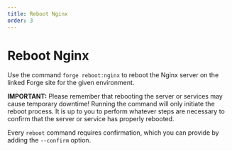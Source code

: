 ```yaml
---
title: Reboot Nginx
order: 3
---
```


# Reboot Nginx

Use the command `forge reboot:nginx` to reboot the Nginx server on the linked Forge site for the given environment.

**IMPORTANT:** Please remember that rebooting the server or services may cause temporary downtime! Running the command will only initiate the reboot process. It is up to you to perform whatever steps are necessary to confirm that the server or service has properly rebooted.

Every `reboot` command requires confirmation, which you can provide by adding the `--confirm` option.
